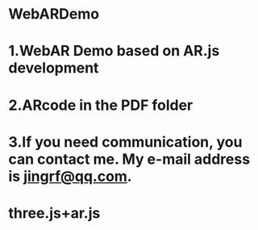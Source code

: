 <!--
 * @Author: jrf
 * @Date: 2020-08-13 11:04:16
 * @LastEditTime: 2020-08-14 09:27:45
 * @LastEditors: jrf
 * @Description: (| -_- |)
 * @FilePath: \cloud_serverg:\mySelf\myself\vueTest\views\ARTest\README.md
-->
# WebARDemo
# 1.WebAR Demo based on AR.js development
# 2.ARcode in the PDF folder 
# 3.If you need communication, you can contact me. My e-mail address is jingrf@qq.com. 
# three.js+ar.js
